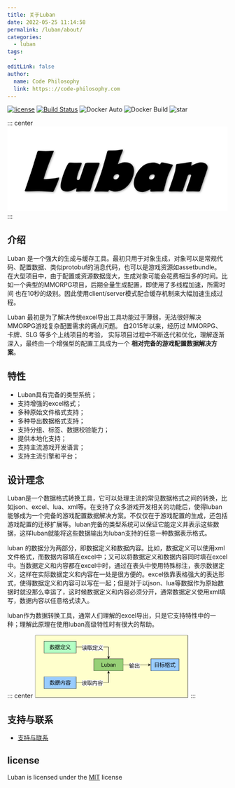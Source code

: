 ```yaml
---
title: 关于Luban
date: 2022-05-25 11:14:58
permalink: /luban/about/
categories:
  - luban
tags:
  - 
editLink: false
author: 
  name: Code Philosophy
  link: https:://code-philosophy.com
---
```


[![license](http://img.shields.io/badge/license-MIT-blue.svg?style=flat-square)](https://opensource.org/licenses/MIT)
[![Build Status](https://travis-ci.com/focus-creative-games/luban.svg?style=flat-square&branch=main)](https://travis-ci.com/focus-creative-games/luban)  ![Docker Auto](https://img.shields.io/docker/cloud/automated/hugebug4ever/luban.svg?style=flat-square) ![Docker Build](https://img.shields.io/docker/cloud/build/hugebug4ever/luban.svg?style=flat-square) ![star](https://img.shields.io/github/stars/focus-creative-games/luban?style=flat-square)

::: center
![icon](/img/luban/icon.png)
:::


## 介绍

Luban 是一个强大的生成与缓存工具。最初只用于对象生成，对象可以是常规代码、配置数据、类似protobuf的消息代码，也可以是游戏资源如assetbundle。
在大型项目中，由于配置或资源数据庞大，生成对象可能会花费相当多的时间。比如一个典型的MMORPG项目，后期全量生成配置，即使用了多线程加速，所需时间
也在10秒的级别。因此使用client/server模式配合缓存机制来大幅加速生成过程。

Luban 最初是为了解决传统excel导出工具功能过于薄弱，无法很好解决MMORPG游戏复杂配置需求的痛点问题。 自2015年以来，经历过 MMORPG、卡牌、SLG 等多个上线项目的考验，
实际项目过程中不断迭代和优化，理解逐渐深入，最终由一个增强型的配置工具成为一个 **相对完备的游戏配置数据解决方案**。

## 特性

- Luban具有完备的类型系统；
- 支持增强的excel格式；
- 多种原始文件格式支持；
- 多种导出数据格式支持；
- 支持分组、标签、数据校验能力；
- 提供本地化支持；
- 支持主流游戏开发语言；
- 支持主流引擎和平台；

## 设计理念

Luban是一个数据格式转换工具，它可以处理主流的常见数据格式之间的转换，比如json、excel、lua、xml等。在支持了众多游戏开发相关的功能后，使得luban能够成为一个完备的游戏配置数据解决方案。不仅仅在于游戏配置的生成，还包括游戏配置的迁移扩展等。luban完备的类型系统可以保证它能定义并表示这些数据，这样luban就能将这些数据输出为luban支持的任意一种数据表示格式。

luban 的数据分为两部分，即数据定义和数据内容。比如，数据定义可以使用xml文件格式，而数据内容填在excel中；又可以将数据定义和数据内容同时填在excel中。当数据定义和内容都在excel中时，通过在表头中使用特殊标注，表示数据定义，这样在实际数据定义和内容在一处是很方便的。excel依靠表格强大的表达形式，使得数据定义和内容可以写在一起；但是对于以json、lua等数据作为原始数据时就没那么幸运了，这时候数据定义和内容必须分开，通常数据定义使用xml填写，数据内容以任意格式读入。

luban作为数据转换工具，通常人们理解的excel导出，只是它支持特性中的一种；理解此原理在使用luban高级特性时有很大的帮助。

::: center
<img src="/img/luban/process.jpg" alt="数据流转流程图" style="max-width:70%;cursor: zoom-in;">
:::

## 支持与联系

- [支持与联系](/about/)

## license

Luban is licensed under the [MIT](https://github.com/focus-creative-games/luban/blob/main/LICENSE) license
